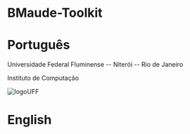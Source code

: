 # BMaude-Toolkit

# Português

Universidade Federal Fluminense -- Niterói -- Rio de Janeiro

Instituto de Computação

![logoUFF](SPires.github.com/BMaude-Toolkit/img/logoUFF1Lpreto.gif)

# English
